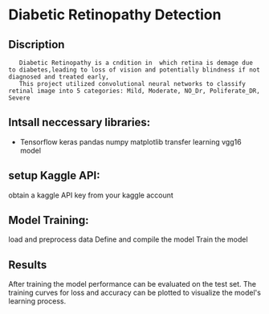 # Diabetic Retinopathy Detection
## Discription
       Diabetic Retinopathy is a cndition in  which retina is demage due to diabetes,leading to loss of vision and potentially blindness if not diagnosed and treated early,
       This project utilized convolutional neural networks to classify retinal image into 5 categories: Mild, Moderate, NO_Dr, Poliferate_DR, Severe
## Intsall neccessary libraries:
  * Tensorflow
  keras
  pandas
  numpy
  matplotlib
  transfer learning vgg16 model
## setup Kaggle API:
  obtain a kaggle API key from your kaggle account
## Model Training:
   load and preprocess data
   Define and compile the model
   Train the model
## Results
   After training the model performance can be evaluated on the test set. The training curves for loss and accuracy can be plotted to visualize the model's learning process.

